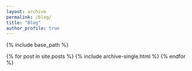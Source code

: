 ```yaml
---
layout: archive
permalink: /blog/
title: "Blog"
author_profile: true
---
```


{% include base_path %}

{% for post in site.posts %}
  {% include archive-single.html %}
{% endfor %}
